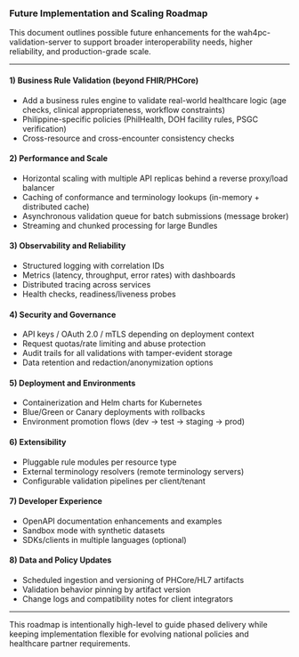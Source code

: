 ### Future Implementation and Scaling Roadmap

This document outlines possible future enhancements for the wah4pc-validation-server to support broader interoperability needs, higher reliability, and production-grade scale.

---

#### 1) Business Rule Validation (beyond FHIR/PHCore)
- Add a business rules engine to validate real-world healthcare logic (age checks, clinical appropriateness, workflow constraints)
- Philippine-specific policies (PhilHealth, DOH facility rules, PSGC verification)
- Cross-resource and cross-encounter consistency checks

#### 2) Performance and Scale
- Horizontal scaling with multiple API replicas behind a reverse proxy/load balancer
- Caching of conformance and terminology lookups (in-memory + distributed cache)
- Asynchronous validation queue for batch submissions (message broker)
- Streaming and chunked processing for large Bundles

#### 3) Observability and Reliability
- Structured logging with correlation IDs
- Metrics (latency, throughput, error rates) with dashboards
- Distributed tracing across services
- Health checks, readiness/liveness probes

#### 4) Security and Governance
- API keys / OAuth 2.0 / mTLS depending on deployment context
- Request quotas/rate limiting and abuse protection
- Audit trails for all validations with tamper-evident storage
- Data retention and redaction/anonymization options

#### 5) Deployment and Environments
- Containerization and Helm charts for Kubernetes
- Blue/Green or Canary deployments with rollbacks
- Environment promotion flows (dev → test → staging → prod)

#### 6) Extensibility
- Pluggable rule modules per resource type
- External terminology resolvers (remote terminology servers)
- Configurable validation pipelines per client/tenant

#### 7) Developer Experience
- OpenAPI documentation enhancements and examples
- Sandbox mode with synthetic datasets
- SDKs/clients in multiple languages (optional)

#### 8) Data and Policy Updates
- Scheduled ingestion and versioning of PHCore/HL7 artifacts
- Validation behavior pinning by artifact version
- Change logs and compatibility notes for client integrators

---

This roadmap is intentionally high-level to guide phased delivery while keeping implementation flexible for evolving national policies and healthcare partner requirements.
